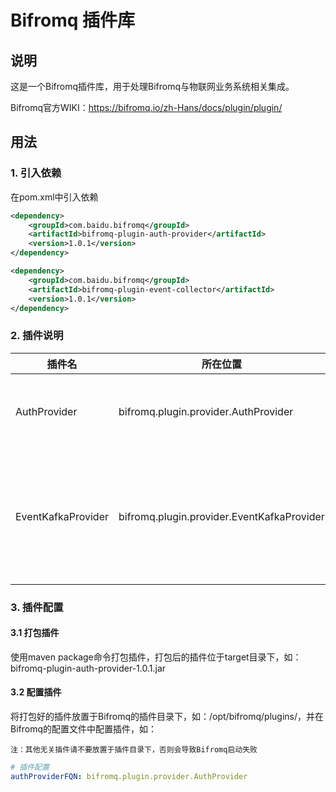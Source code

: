 Bifromq 插件库
=================

## 说明
这是一个Bifromq插件库，用于处理Bifromq与物联网业务系统相关集成。

Bifromq官方WIKI：https://bifromq.io/zh-Hans/docs/plugin/plugin/

## 用法
### 1. 引入依赖
在pom.xml中引入依赖
```xml
<dependency>
    <groupId>com.baidu.bifromq</groupId>
    <artifactId>bifromq-plugin-auth-provider</artifactId>
    <version>1.0.1</version>
</dependency>

<dependency>
    <groupId>com.baidu.bifromq</groupId>
    <artifactId>bifromq-plugin-event-collector</artifactId>
    <version>1.0.1</version>
</dependency>
```

### 2. 插件说明

|插件名| 所在位置                                 | 说明                              |
|---|--------------------------------------|---------------------------------|
|AuthProvider| bifromq.plugin.provider.AuthProvider | 用于处理Bifromq的认证插件                |
|EventKafkaProvider| bifromq.plugin.provider.EventKafkaProvider | 用于处理Bifromq的事件采集插件,推送事件消息至Kafka |


### 3. 插件配置

#### 3.1 打包插件
 使用maven package命令打包插件，打包后的插件位于target目录下，如：bifromq-plugin-auth-provider-1.0.1.jar

#### 3.2 配置插件
将打包好的插件放置于Bifromq的插件目录下，如：/opt/bifromq/plugins/，并在Bifromq的配置文件中配置插件，如：
```bifromq/plugins
注：其他无关插件请不要放置于插件目录下，否则会导致Bifromq启动失败
```

```conf/standalone.yaml
# 插件配置
authProviderFQN: bifromq.plugin.provider.AuthProvider

